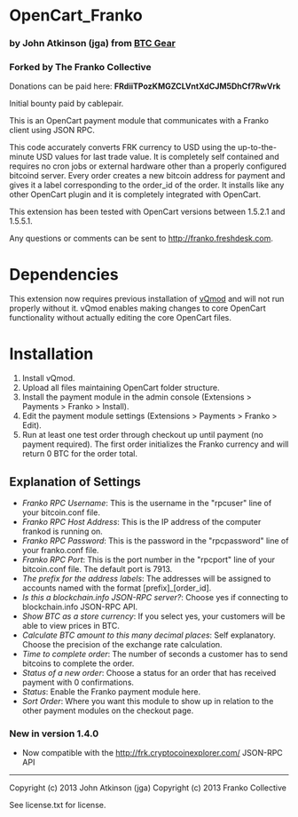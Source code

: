 # OpenCart_Franko
### by John Atkinson (jga) from [BTC Gear](http://btcgear.com/)
### Forked by The Franko Collective

Donations can be paid here: **FRdiiTPozKMGZCLVntXdCJM5DhCf7RwVrk**

Initial bounty paid by cablepair.

This is an OpenCart payment module that communicates with a Franko client using JSON RPC.

This code accurately converts FRK currency to USD using the up-to-the-minute USD values for last trade value.  It is completely self contained and requires no cron jobs or external hardware other than a properly configured bitcoind server.  Every order creates a new bitcoin address for payment and gives it a label corresponding to the order_id of the order.  It installs like any other OpenCart plugin and it is completely integrated with OpenCart.

This extension has been tested with OpenCart versions between 1.5.2.1 and 1.5.5.1.

Any questions or comments can be sent to http://franko.freshdesk.com.


# Dependencies

This extension now requires previous installation of [vQmod](https://code.google.com/p/vqmod/) and will not run properly without it. vQmod enables making changes to core OpenCart functionality without actually editing the core OpenCart files.

# Installation

1. Install vQmod.
2. Upload all files maintaining OpenCart folder structure.
3. Install the payment module in the admin console (Extensions > Payments > Franko > Install).
4. Edit the payment module settings (Extensions > Payments > Franko > Edit).
5. Run at least one test order through checkout up until payment (no payment required).  The first order initializes the Franko currency and will return 0 BTC for the order total.

## Explanation of Settings

* *Franko RPC Username*: This is the username in the "rpcuser" line of your bitcoin.conf file.
* *Franko RPC Host Address*: This is the IP address of the computer frankod is running on.
* *Franko RPC Password*: This is the password in the "rpcpassword" line of your franko.conf file.
* *Franko RPC Port*: This is the port number in the "rpcport" line of your bitcoin.conf file.  The default port is 7913.
* *The prefix for the address labels*: The addresses will be assigned to accounts named with the format [prefix]_[order_id].
* *Is this a blockchain.info JSON-RPC server?*: Choose yes if connecting to blockchain.info JSON-RPC API.
* *Show BTC as a store currency*: If you select yes, your customers will be able to view prices in BTC.
* *Calculate BTC amount to this many decimal places*: Self explanatory. Choose the precision of the exchange rate calculation.
* *Time to complete order*: The number of seconds a customer has to send bitcoins to complete the order.
* *Status of a new order*: Choose a status for an order that has received payment with 0 confirmations.
* *Status*: Enable the Franko payment module here.
* *Sort Order*: Where you want this module to show up in relation to the other payment modules on the checkout page.

### New in version 1.4.0

* Now compatible with the http://frk.cryptocoinexplorer.com/ JSON-RPC API

* * *

Copyright (c) 2013 John Atkinson (jga)
Copyright (c) 2013 Franko Collective

See license.txt for license.
